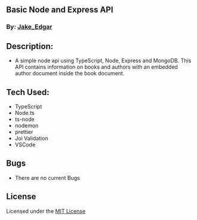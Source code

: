 ## Basic Node and Express API

### By: [Jake_Edgar](https://www.github.com/jakeedgar)

## Description:

- A simple node api using TypeScript, Node, Express and MongoDB. This API contains information on books and authors with an embedded author document inside the book document.

## Tech Used:

- TypeScript
- Node.ts
- ts-node
- nodemon
- prettier
- Joi Validation
- VSCode

## Bugs

- There are no current Bugs

## License

Licensed under the [MIT License](LICENSE)
